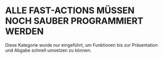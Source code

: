 ALLE FAST-ACTIONS MÜSSEN NOCH SAUBER PROGRAMMIERT WERDEN
========================================================

Diese Kategorie wurde nur eingeführt, um Funktionen bis zur Präsentation und 
Abgabe schnell umsetzen zu können.